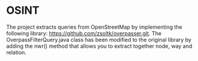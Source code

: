 # OSINT
The project extracts queries from OpenStreetMap by implementing the following library: https://github.com/zsoltk/overpasser.git.
The OverpassFilterQuery.java class has been modified to the original library by adding the nwr() method that allows you to extract together node, way and relation.
